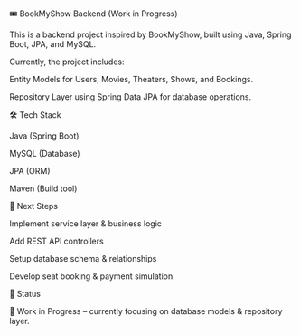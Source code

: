 🎟️ BookMyShow Backend (Work in Progress)

This is a backend project inspired by BookMyShow, built using Java, Spring Boot, JPA, and MySQL.

Currently, the project includes:

Entity Models for Users, Movies, Theaters, Shows, and Bookings.

Repository Layer using Spring Data JPA for database operations.

🛠️ Tech Stack

Java (Spring Boot)

MySQL (Database)

JPA (ORM)

Maven (Build tool)

📌 Next Steps

Implement service layer & business logic

Add REST API controllers

Setup database schema & relationships

Develop seat booking & payment simulation

🚧 Status

🔨 Work in Progress – currently focusing on database models & repository layer.
